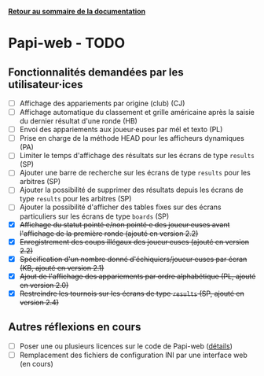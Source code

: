 **[Retour au sommaire de la documentation](../README.md)**

# Papi-web - TODO

## Fonctionnalités demandées par les utilisateur·ices

- [ ] Affichage des appariements par origine (club) (CJ)
- [ ] Affichage automatique du classement et grille américaine après la saisie du dernier résultat d'une ronde (HB)
- [ ] Envoi des appariements aux joueur·euses par mél et texto (PL)
- [ ] Prise en charge de la méthode HEAD pour les afficheurs dynamiques (PA)
- [ ] Limiter le temps d'affichage des résultats sur les écrans de type `results` (SP)
- [ ] Ajouter une barre de recherche sur les écrans de type `results` pour les arbitres (SP)
- [ ] Ajouter la possibilité de supprimer des résultats depuis les écrans de type `results` pour les arbitres (SP)
- [ ] Ajouter la possibilité d'afficher des tables fixes sur des écrans particuliers sur les écrans de type `boards` (SP)
- [x] ~~Affichage du statut pointé·e/non pointé·e des joueur·euses avant l'affichage de la première ronde (ajouté en version 2.2)~~
- [x] ~~Enregistrement des coups illégaux des joueur·euses (ajouté en version 2.2)~~
- [x] ~~Spécification d'un nombre donné d'échiquiers/joueur·euses par écran (KB, ajouté en version 2.1)~~
- [x] ~~Ajout de l'affichage des appariements par ordre alphabétique (PL, ajouté en version 2.0)~~
- [x] ~~Restreindre les tournois sur les écrans de type `results` (SP, ajouté en version 2.4)~~

## Autres réflexions en cours

- [ ] Poser une ou plusieurs licences sur le code de Papi-web ([détails](94-license.md))
- [ ] Remplacement des fichiers de configuration INI par une interface web (en cours)
